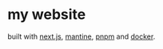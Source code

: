 # my website

built with [next.js](https://nextjs.org), [mantine](https://mantine.dev), [pnpm](https://pnpm.io) and [docker](https://docker.com).
